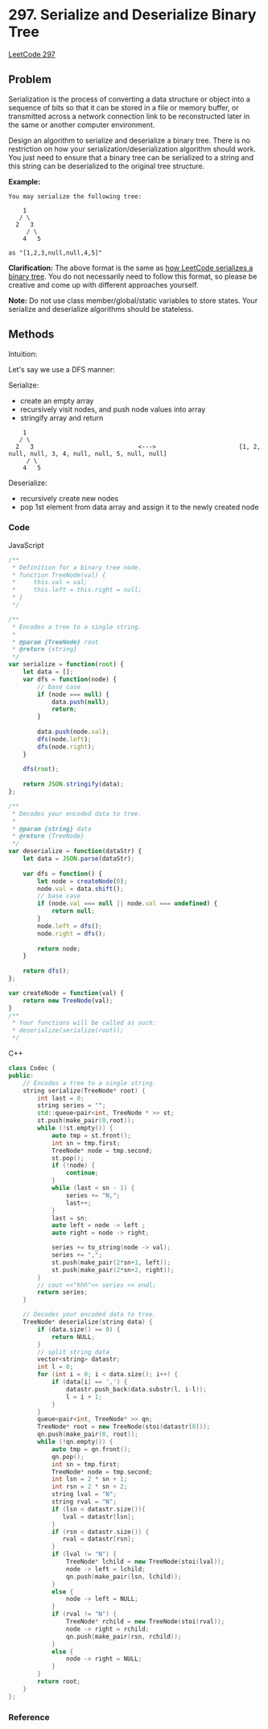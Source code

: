 # 297. Serialize and Deserialize Binary Tree

[LeetCode 297](https://leetcode.com/problems/serialize-and-deserialize-binary-tree/)

## Problem

Serialization is the process of converting a data structure or object into a sequence of bits so that it can be stored in a file or memory buffer, or transmitted across a network connection link to be reconstructed later in the same or another computer environment.

Design an algorithm to serialize and deserialize a binary tree. There is no restriction on how your serialization/deserialization algorithm should work. You just need to ensure that a binary tree can be serialized to a string and this string can be deserialized to the original tree structure.

**Example:** 

```
You may serialize the following tree:

    1
   / \
  2   3
     / \
    4   5

as "[1,2,3,null,null,4,5]"
```

**Clarification:** The above format is the same as [how LeetCode serializes a binary tree](https://leetcode.com/faq/#binary-tree). You do not necessarily need to follow this format, so please be creative and come up with different approaches yourself.

**Note:** Do not use class member/global/static variables to store states. Your serialize and deserialize algorithms should be stateless.

## Methods
Intuition: 

Let's say we use a DFS manner:

Serialize:

* create an empty array
* recursively visit nodes, and push node values into array
* stringify array and return

```
    1
   / \
  2   3								<---> 						[1, 2, null, null, 3, 4, null, null, 5, null, null]
     / \
    4   5
```

Deserialize:

* recursively create new nodes
* pop 1st element from data array and assign it to the newly created node

### Code

JavaScript

```JavaScript
/**
 * Definition for a binary tree node.
 * function TreeNode(val) {
 *     this.val = val;
 *     this.left = this.right = null;
 * }
 */

/**
 * Encodes a tree to a single string.
 *
 * @param {TreeNode} root
 * @return {string}
 */
var serialize = function(root) {
    let data = [];
    var dfs = function(node) {
        // base case
        if (node === null) {
            data.push(null);
            return;
        }
        
        data.push(node.val);
        dfs(node.left);
        dfs(node.right);
    }
    
    dfs(root);
    
    return JSON.stringify(data);
};

/**
 * Decodes your encoded data to tree.
 *
 * @param {string} data
 * @return {TreeNode}
 */
var deserialize = function(dataStr) {
    let data = JSON.parse(dataStr);
    
    var dfs = function() {
        let node = createNode(0);
        node.val = data.shift();
      	// base case
        if (node.val === null || node.val === undefined) {
            return null;
        }
        node.left = dfs();
        node.right = dfs();
        
        return node;
    }
    
    return dfs();
};

var createNode = function(val) {
    return new TreeNode(val);
}
/**
 * Your functions will be called as such:
 * deserialize(serialize(root));
 */
```

C++

```c++
class Codec {
public:
    // Encodes a tree to a single string.
    string serialize(TreeNode* root) {
        int last = 0;
        string series = "";
        std::queue<pair<int, TreeNode * >> st;
        st.push(make_pair(0,root));
        while (!st.empty()) {
            auto tmp = st.front();
            int sn = tmp.first;
            TreeNode* node = tmp.second;
            st.pop();
            if (!node) {
                continue;
            }
            while (last < sn - 1) {
                series += "N,";
                last++;
            }
            last = sn;
            auto left = node -> left ;
            auto right = node -> right;

            series += to_string(node -> val);
            series += ",";
            st.push(make_pair(2*sn+1, left));
            st.push(make_pair(2*sn+2, right));
        }
        // cout <<"hhh"<< series << endl;
        return series;
    }

    // Decodes your encoded data to tree.
    TreeNode* deserialize(string data) {
        if (data.size() == 0) {
            return NULL;
        }
        // split string data
        vector<string> datastr;
        int l = 0;
        for (int i = 0; i < data.size(); i++) {
            if (data[i] == ',') {
                datastr.push_back(data.substr(l, i-l));
                l = i + 1;
            }
        }
        queue<pair<int, TreeNode* >> qn;
        TreeNode* root = new TreeNode(stoi(datastr[0]));
        qn.push(make_pair(0, root));
        while (!qn.empty()) {
            auto tmp = qn.front();
            qn.pop();
            int sn = tmp.first;
            TreeNode* node = tmp.second;
            int lsn = 2 * sn + 1;
            int rsn = 2 * sn + 2;
            string lval = "N";
            string rval = "N";
            if (lsn < datastr.size()){
               lval = datastr[lsn]; 
            }
            if (rsn < datastr.size()) {
               rval = datastr[rsn]; 
            }
            if (lval != "N") {
                TreeNode* lchild = new TreeNode(stoi(lval));
                node -> left = lchild;
                qn.push(make_pair(lsn, lchild));
            }
            else {
                node -> left = NULL;
            }
            if (rval != "N") {
                TreeNode* rchild = new TreeNode(stoi(rval));
                node -> right = rchild;
                qn.push(make_pair(rsn, rchild));
            }
            else {
                node -> right = NULL;
            }
        }
        return root;
    }
};
```



### Reference

